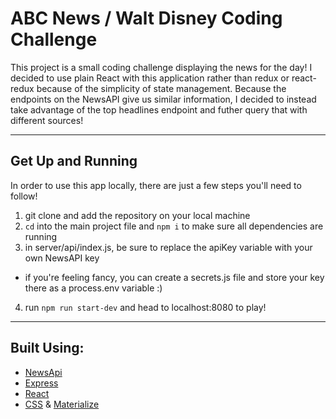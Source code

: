 # ABC News / Walt Disney Coding Challenge

This project is a small coding challenge displaying the news for the day! I decided to use plain React with this application rather than redux or react-redux because of the simplicity of state management. Because the endpoints on the NewsAPI give us similar information, I decided to instead take advantage of the top headlines endpoint and futher query that with different sources!

---

## Get Up and Running
In order to use this app locally, there are just a few steps you'll need to follow!

1. git clone and add the repository on your local machine
2. `cd` into the main project file and `npm i` to make sure all dependencies are running
3. in server/api/index.js, be sure to replace the apiKey variable with your own NewsAPI key
  - if you're feeling fancy, you can create a secrets.js file and store your key there as a process.env variable :)
4. run `npm run start-dev` and head to localhost:8080 to play!

---

## Built Using:

- [NewsApi](https://newsapi.org/)
- [Express](https://expressjs.com/)
- [React](https://reactjs.org/)
- [CSS](https://developer.mozilla.org/en-US/docs/Web/CSS/Reference) & [Materialize](https://materializecss.com/)

